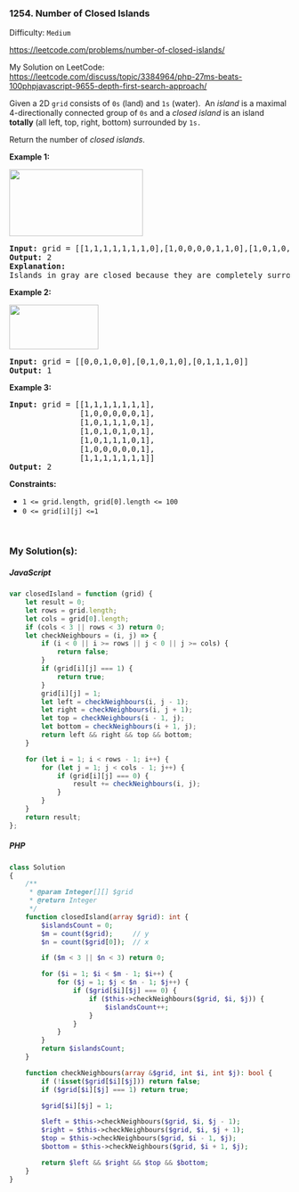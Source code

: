 ### 1254. Number of Closed Islands

Difficulty: `Medium`

https://leetcode.com/problems/number-of-closed-islands/

My Solution on LeetCode:
https://leetcode.com/discuss/topic/3384964/php-27ms-beats-100phpjavascript-9655-depth-first-search-approach/

<p>Given a 2D&nbsp;<code>grid</code> consists of <code>0s</code> (land)&nbsp;and <code>1s</code> (water).&nbsp; An <em>island</em> is a maximal 4-directionally connected group of <code><font face="monospace">0</font>s</code> and a <em>closed island</em>&nbsp;is an island <strong>totally</strong>&nbsp;(all left, top, right, bottom) surrounded by <code>1s.</code></p>

<p>Return the number of <em>closed islands</em>.</p>

<p><strong class="example">Example 1:</strong></p>

<p><img alt="" src="https://assets.leetcode.com/uploads/2019/10/31/sample_3_1610.png" style="width: 240px; height: 120px;"></p>

<pre><strong>Input:</strong> grid = [[1,1,1,1,1,1,1,0],[1,0,0,0,0,1,1,0],[1,0,1,0,1,1,1,0],[1,0,0,0,0,1,0,1],[1,1,1,1,1,1,1,0]]
<strong>Output:</strong> 2
<strong>Explanation:</strong> 
Islands in gray are closed because they are completely surrounded by water (group of 1s).</pre>

<p><strong class="example">Example 2:</strong></p>
<p><img alt="" src="https://assets.leetcode.com/uploads/2019/10/31/sample_4_1610.png" style="width: 160px; height: 80px;"></p>
<pre><strong>Input:</strong> grid = [[0,0,1,0,0],[0,1,0,1,0],[0,1,1,1,0]]
<strong>Output:</strong> 1
</pre>

<p><strong class="example">Example 3:</strong></p>

<pre><strong>Input:</strong> grid = [[1,1,1,1,1,1,1],
&nbsp;              [1,0,0,0,0,0,1],
&nbsp;              [1,0,1,1,1,0,1],
&nbsp;              [1,0,1,0,1,0,1],
&nbsp;              [1,0,1,1,1,0,1],
&nbsp;              [1,0,0,0,0,0,1],
               [1,1,1,1,1,1,1]]
<strong>Output:</strong> 2
</pre>

<p><strong>Constraints:</strong></p>

<ul>
	<li><code>1 &lt;= grid.length, grid[0].length &lt;= 100</code></li>
	<li><code>0 &lt;= grid[i][j] &lt;=1</code></li>
</ul>
<p>&nbsp;</p>

### My Solution(s):

##### JavaScript

```js
var closedIsland = function (grid) {
    let result = 0;
    let rows = grid.length;
    let cols = grid[0].length;
    if (cols < 3 || rows < 3) return 0;
    let checkNeighbours = (i, j) => {
        if (i < 0 || i >= rows || j < 0 || j >= cols) {
            return false;
        }
        if (grid[i][j] === 1) {
            return true;
        }
        grid[i][j] = 1;
        let left = checkNeighbours(i, j - 1);
        let right = checkNeighbours(i, j + 1);
        let top = checkNeighbours(i - 1, j);
        let bottom = checkNeighbours(i + 1, j);
        return left && right && top && bottom;
    }

    for (let i = 1; i < rows - 1; i++) {
        for (let j = 1; j < cols - 1; j++) {
            if (grid[i][j] === 0) {
                result += checkNeighbours(i, j);
            }
        }
    }
    return result;
};
```

##### PHP

```php
class Solution
{
    /**
     * @param Integer[][] $grid
     * @return Integer
     */
    function closedIsland(array $grid): int {
        $islandsCount = 0;
        $m = count($grid);     // y
        $n = count($grid[0]);  // x

        if ($m < 3 || $n < 3) return 0;

        for ($i = 1; $i < $m - 1; $i++) {
            for ($j = 1; $j < $n - 1; $j++) {
                if ($grid[$i][$j] === 0) {
                    if ($this->checkNeighbours($grid, $i, $j)) {
                        $islandsCount++;
                    }
                }
            }
        }
        return $islandsCount;
    }

    function checkNeighbours(array &$grid, int $i, int $j): bool {
        if (!isset($grid[$i][$j])) return false;
        if ($grid[$i][$j] === 1) return true;

        $grid[$i][$j] = 1;

        $left = $this->checkNeighbours($grid, $i, $j - 1);
        $right = $this->checkNeighbours($grid, $i, $j + 1);
        $top = $this->checkNeighbours($grid, $i - 1, $j);
        $bottom = $this->checkNeighbours($grid, $i + 1, $j);

        return $left && $right && $top && $bottom;
    }
}
```

